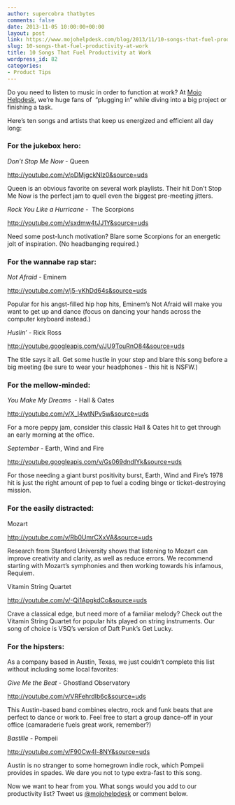 ```yaml
---
author: supercobra thatbytes
comments: false
date: 2013-11-05 10:00:00+00:00
layout: post
link: https://www.mojohelpdesk.com/blog/2013/11/10-songs-that-fuel-productivity-at-work/
slug: 10-songs-that-fuel-productivity-at-work
title: 10 Songs That Fuel Productivity at Work
wordpress_id: 82
categories:
- Product Tips
---
```


Do you need to listen to music in order to function at work? At [Mojo Helpdesk](http://help.mojohelpdesk.com), we’re huge fans of  “plugging in” while diving into a big project or finishing a task.

Here’s ten songs and artists that keep us energized and efficient all day long:


### For the jukebox hero:


_Don’t Stop Me Now_ - Queen


http://youtube.com/v/pDMjgckNlz0&source=uds


Queen is an obvious favorite on several work playlists. Their hit Don’t Stop Me Now is the perfect jam to quell even the biggest pre-meeting jitters.



_Rock You Like a Hurricane_ -  The Scorpions


http://youtube.com/v/sxdmw4tJJ1Y&source=uds


Need some post-lunch motivation? Blare some Scorpions for an energetic jolt of inspiration. (No headbanging required.)


### For the wannabe rap star:


_Not Afraid_ - Eminem


http://youtube.com/v/j5-yKhDd64s&source=uds


Popular for his angst-filled hip hop hits, Eminem’s Not Afraid will make you want to get up and dance (focus on dancing your hands across the computer keyboard instead.)



_Huslin’_ - Rick Ross


http://youtube.googleapis.com/v/JU9TouRnO84&source=uds


The title says it all. Get some hustle in your step and blare this song before a big meeting (be sure to wear your headphones - this hit is NSFW.)


### For the mellow-minded:




_You Make My Dreams_  - Hall & Oates




http://youtube.com/v/X_I4wtNPv5w&source=uds


For a more peppy jam, consider this classic Hall & Oates hit to get through an early morning at the office.



_September_ - Earth, Wind and Fire


http://youtube.googleapis.com/v/Gs069dndIYk&source=uds


For those needing a giant burst positivity burst, Earth, Wind and Fire’s 1978 hit is just the right amount of pep to fuel a coding binge or ticket-destroying mission.


### For the easily distracted:


Mozart


http://youtube.com/v/Rb0UmrCXxVA&source=uds


Research from Stanford University shows that listening to Mozart can improve creativity and clarity, as well as reduce errors. We recommend starting with Mozart’s symphonies and then working towards his infamous, Requiem.

Vitamin String Quartet


http://youtube.com/v/-Qi1ApgkdCo&source=uds


Crave a classical edge, but need more of a familiar melody? Check out the Vitamin String Quartet for popular hits played on string instruments. Our song of choice is VSQ’s version of Daft Punk’s Get Lucky.


### For the hipsters:


As a company based in Austin, Texas, we just couldn’t complete this list without including some local favorites:


_Give Me the Beat_ - Ghostland Observatory




http://youtube.com/v/VRFehrdIb6c&source=uds


This Austin-based band combines electro, rock and funk beats that are perfect to dance or work to. Feel free to start a group dance-off in your office (camaraderie fuels great work, remember?)



_Bastille_ - Pompeii


http://youtube.com/v/F90Cw4l-8NY&source=uds


Austin is no stranger to some homegrown indie rock, which Pompeii provides in spades. We dare you not to type extra-fast to this song.



Now we want to hear from you. What songs would you add to our productivity list? Tweet us [@mojohelpdesk](https://twitter.com/mojohelpdesk) or comment below.
